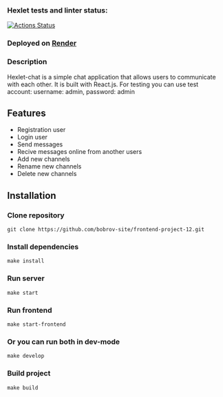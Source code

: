 ### Hexlet tests and linter status:
[![Actions Status](https://github.com/bobrov-site/frontend-project-12/actions/workflows/hexlet-check.yml/badge.svg)](https://github.com/bobrov-site/frontend-project-12/actions)

### Deployed on [Render](https://frontend-project-12-mc2o.onrender.com)

### Description

Hexlet-chat is a simple chat application that allows users to communicate with each other. It is built with React.js. For testing you can use test account: username: admin, password: admin

## Features

- Registration user
- Login user
- Send messages
- Recive messages online from another users
- Add new channels
- Rename new channels
- Delete new channels

## Installation

### Clone repository
    git clone https://github.com/bobrov-site/frontend-project-12.git

### Install dependencies
    make install

### Run server
    make start

### Run frontend
    make start-frontend

### Or you can run both in dev-mode
    make develop

### Build project
    make build